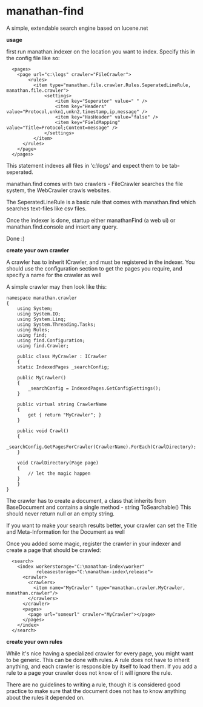 manathan-find
=============

A simple, extendable search engine based on lucene.net

**usage**

first run manathan.indexer on the location you want to index. Specify this in the config file like so: 

      <pages>
        <page url="c:\logs" crawler="FileCrawler">
            <rules>
              <item type="manathan.file.crawler.Rules.SeperatedLineRule, manathan.file.crawler">
                  <settings>
                      <item key="Seperator" value="	" />
                      <item key="Headers" value="Protocol,unkn1,unkn2,timestamp,ip,message" />
                      <item key="HasHeader" value="false" />
                      <item key="FieldMapping" value="Title=Protocol;Content=message" />
                  </settings>
              </item>
          </rules>
        </page>
      </pages>

This statement indexes all files in 'c:\logs' and expect them to be tab-seperated.
      
manathan.find comes with two crawlers - FileCrawler searches the file system, the WebCrawler crawls websites.
      
The SeperatedLineRule is a basic rule that comes with manathan.find which searches text-files like csv files.

Once the indexer is done, startup either manathanFind (a web ui) or manathan.find.console and insert any query.

Done :)

**create your own crawler**

A crawler has to inherit ICrawler, and must be registered in the indexer. You should use the configuration section to get the pages you require, and specify a name for the crawler as well

A simple crawler may then look like this:

	namespace manathan.crawler
	{
	    using System;
	    using System.IO;
	    using System.Linq;
	    using System.Threading.Tasks;
	    using Rules;
	    using find;
	    using find.Configuration;
	    using find.Crawler;

	    public class MyCrawler : ICrawler
	    {
		static IndexedPages _searchConfig;

		public MyCrawler()
		{
		    _searchConfig = IndexedPages.GetConfigSettings();
		}

		public virtual string CrawlerName
		{
		    get { return "MyCrawler"; }
		}

		public void Crawl()
		{
		    _searchConfig.GetPagesForCrawler(CrawlerName).ForEach(CrawlDirectory);
		}

		void CrawlDirectory(Page page)
		{
		    // let the magic happen
		}
	    }
	}

The crawler has to create a document, a class that inherits from BaseDocument and contains a single method - string ToSearchable()
This should never return null or an empty string. 

If you want to make your search results better, your crawler can set the Title and Meta-Information for the Document as well
	
Once you added some magic, register the crawler in your indexer and create a page that should be crawled:

	  <search>
	    <index workerstorage="C:\manathan-index\worker"
	           releasestorage="C:\manathan-index\release">
	      <crawler>
	        <crawlers>
	          <item name="MyCrawler" type="manathan.crawler.MyCrawler, manathan.crawler"/>
	        </crawlers>
	      </crawler>
	      <pages>
	        <page url="someurl" crawler="MyCrawler"></page>
	      </pages>
	    </index>
	  </search>

**create your own rules**

While it's nice having a specialized crawler for every page, you might want to be generic. This can be done with rules.
A rule does not have to inherit anything, and each crawler is responsible by itself to load them. If you add a rule to a page your crawler does not know of it will ignore the rule.

There are no guidelines to writing a rule, though it is considered good practice to make sure that the document does not has to know anything about the rules it depended on.
